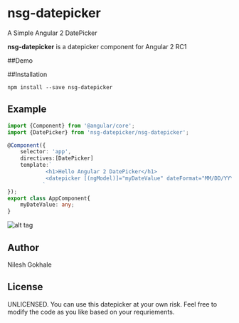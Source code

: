 # nsg-datepicker
A Simple Angular 2 DatePicker

**nsg-datepicker** is a datepicker component for Angular 2 RC1

##Demo

##Installation
````shell
npm install --save nsg-datepicker
````

## Example

```ts
import {Component} from '@angular/core';
import {DatePicker} from 'nsg-datepicker/nsg-datepicker';

@Component({
    selector: 'app',
    directives:[DatePicker]
    template:`
            <h1>Hello Angular 2 DatePicker</h1>
            <datepicker [(ngModel)]="myDateValue" dateFormat="MM/DD/YYYY"></datepicker>
           `
});
export class AppComponent{
    myDateValue: any;
}
```

![alt tag](https://github.com/nileshgokhalepune/nsg-datepicker/snapshot.JPG)

## Author

Nilesh Gokhale

## License

UNLICENSED. You can use this datepicker at your own risk. Feel free to modify the code as you like based on your requriements.
